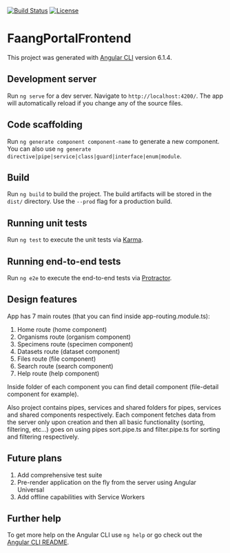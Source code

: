 [![Build Status](https://travis-ci.org/FAANG/faang-portal-frontend.svg?branch=master)](https://travis-ci.org/FAANG/faang-portal-frontend)
[![License](https://img.shields.io/badge/License-Apache%202.0-blue.svg)](https://opensource.org/licenses/Apache-2.0)

# FaangPortalFrontend

This project was generated with [Angular CLI](https://github.com/angular/angular-cli) version 6.1.4.

## Development server

Run `ng serve` for a dev server. Navigate to `http://localhost:4200/`. The app will automatically reload if you change any of the source files.

## Code scaffolding

Run `ng generate component component-name` to generate a new component. You can also use `ng generate directive|pipe|service|class|guard|interface|enum|module`.

## Build

Run `ng build` to build the project. The build artifacts will be stored in the `dist/` directory. Use the `--prod` flag for a production build.

## Running unit tests

Run `ng test` to execute the unit tests via [Karma](https://karma-runner.github.io).

## Running end-to-end tests

Run `ng e2e` to execute the end-to-end tests via [Protractor](http://www.protractortest.org/).

## Design features
App has 7 main routes (that you can find inside app-routing.module.ts):
1. Home route (home component)
2. Organisms route (organism component)
3. Specimens route (specimen component)
4. Datasets route (dataset component)
5. Files route (file component)
6. Search route (search component)
7. Help route (help component)

Inside folder of each component you can find detail component (file-detail component for example).

Also project contains pipes, services and shared folders for pipes, services and shared components respectively.
Each component fetches data from the server only upon creation and then all basic functionality (sorting, filtering, etc...) goes on using pipes
sort.pipe.ts and filter.pipe.ts for sorting and filtering respectively.

## Future plans
1. Add comprehensive test suite
2. Pre-render application on the fly from the server using Angular Universal
2. Add offline capabilities with Service Workers

## Further help

To get more help on the Angular CLI use `ng help` or go check out the [Angular CLI README](https://github.com/angular/angular-cli/blob/master/README.md).
